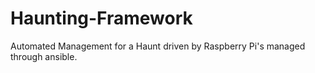 # Haunting-Framework
Automated Management for a Haunt driven by Raspberry Pi's managed through ansible. 

